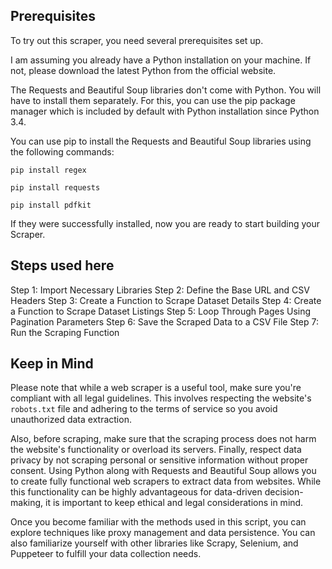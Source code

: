 ## Prerequisites
To try out this scraper, you need several prerequisites set up.

I am assuming you already have a Python installation on your machine. If not, please download the latest Python from the official website.

The Requests and Beautiful Soup libraries don't come with Python. You will have to install them separately. For this, you can use the pip package manager which is included by default with Python installation since Python 3.4.

You can use pip to install the Requests and Beautiful Soup libraries using the following commands:

```
pip install regex

pip install requests

pip install pdfkit

```

If they were successfully installed, now you are ready to start building your Scraper.

## Steps used here
Step 1: Import Necessary Libraries
Step 2: Define the Base URL and CSV Headers
Step 3: Create a Function to Scrape Dataset Details
Step 4: Create a Function to Scrape Dataset Listings
Step 5: Loop Through Pages Using Pagination Parameters
Step 6: Save the Scraped Data to a CSV File
Step 7: Run the Scraping Function

## Keep in Mind
Please note that while a web scraper is a useful tool, make sure you're compliant with all legal guidelines. This involves respecting the website's `robots.txt` file and adhering to the terms of service so you avoid unauthorized data extraction.

Also, before scraping, make sure that the scraping process does not harm the website's functionality or overload its servers. Finally, respect data privacy by not scraping personal or sensitive information without proper consent.
Using Python along with Requests and Beautiful Soup allows you to create fully functional web scrapers to extract data from websites. While this functionality can be highly advantageous for data-driven decision-making, it is important to keep ethical and legal considerations in mind.

Once you become familiar with the methods used in this script, you can explore techniques like proxy management and data persistence. You can also familiarize yourself with other libraries like Scrapy, Selenium, and Puppeteer to fulfill your data collection needs.

